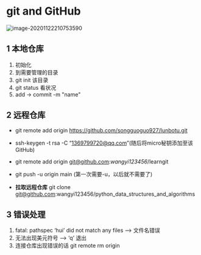 # git and GitHub

![image-20201122210753590](https://i.loli.net/2020/11/22/G9oCa6ZkRhyO5Xq.png)

## 1 本地仓库

1. 初始化
2. 到需要管理的目录
3. git init 该目录
4. git status  看状况
5. add -> commit -m "name"

## 2 远程仓库

- git remote add origin https://github.com/songguoguo927/lunbotu.git

- ssh-keygen -t rsa -C “1369799720@qq.com”(随后将micro秘钥添加至该GitHub)
- git remote add origin git@github.com:*wangyi123456*/learngit
- git push -u origin main (第一次需要-u，以后就不需要了)
- **拉取远程仓库** git clone git@github.com:wangyi123456/python_data_structures_and_algorithms

## 3 错误处理

1. fatal: pathspec ‘hui’ did not match any files —> 文件名错误
2. 无法出现美元符号 —> ‘q’ 退出
3. 连接仓库出现错误的话 git remote rm origin



